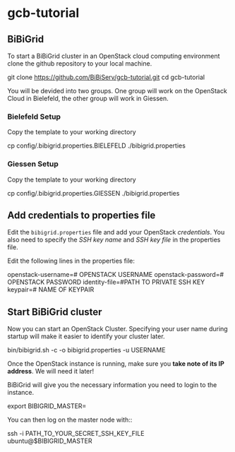 # gcb-tutorial

## BiBiGrid
To start a BiBiGrid cluster in an OpenStack cloud computing environment
clone the github repository to your local machine.

  git clone https://github.com/BiBiServ/gcb-tutorial.git
  cd gcb-tutorial
  
You will be devided into two groups. One group will work on the
OpenStack Cloud in Bielefeld, the other group will work in Giessen.

### Bielefeld Setup

Copy the template to your working directory

  cp config/.bibigrid.properties.BIELEFELD ./bibigrid.properties
  
### Giessen Setup

Copy the template to your working directory

  cp config/.bibigrid.properties.GIESSEN ./bibigrid.properties
  
## Add credentials to properties file

Edit the `bibigrid.properties` file and add your OpenStack *credentials*.
You also need to specify the *SSH key name* and *SSH key file* in the
properties file. 

Edit the following lines in the properties file:

  openstack-username=# OPENSTACK USERNAME
  openstack-password=# OPENSTACK PASSWORD
  identity-file=#PATH TO PRIVATE SSH KEY
  keypair=# NAME OF KEYPAIR

## Start BiBiGrid cluster

Now you can start an OpenStack Cluster. Specifying your user name
during startup will make it easier to identify your cluster later.

  bin/bibigrid.sh -c -o bibigrid.properties -u USERNAME

Once the OpenStack instance is running, make sure you **take note of its IP
address**. We will need it later!

BiBiGrid will give you the necessary information you need to
login to the instance.

  export BIBIGRID_MASTER=<OPENSTACK INSTANCE IP ADDRESS>

You can then log on the master node with::

  ssh -i PATH_TO_YOUR_SECRET_SSH_KEY_FILE ubuntu@$BIBIGRID_MASTER


